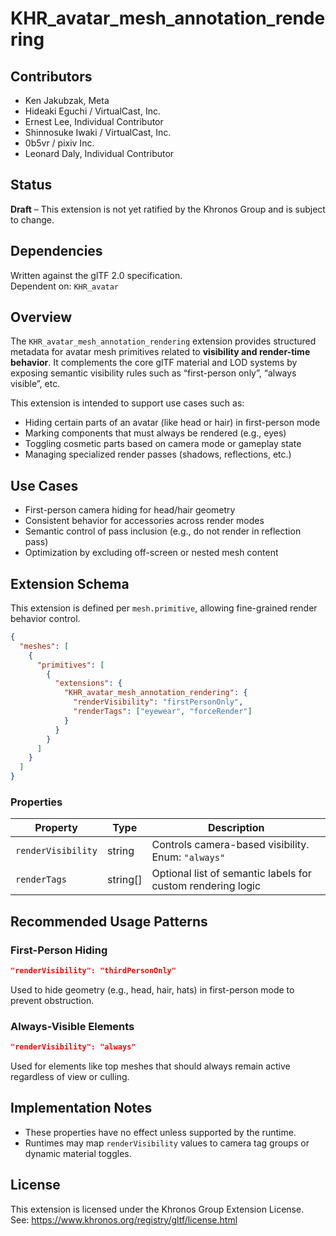 # KHR_avatar_mesh_annotation_rendering

## Contributors

- Ken Jakubzak, Meta
- Hideaki Eguchi / VirtualCast, Inc.
- Ernest Lee, Individual Contributor
- Shinnosuke Iwaki / VirtualCast, Inc.
- 0b5vr / pixiv Inc.
- Leonard Daly, Individual Contributor

## Status

**Draft** – This extension is not yet ratified by the Khronos Group and is subject to change.

## Dependencies

Written against the glTF 2.0 specification.    
Dependent on: `KHR_avatar`

## Overview

The `KHR_avatar_mesh_annotation_rendering` extension provides structured metadata for avatar mesh primitives related to **visibility and render-time behavior**. It complements the core glTF material and LOD systems by exposing semantic visibility rules such as “first-person only”, “always visible”, etc.

This extension is intended to support use cases such as:

- Hiding certain parts of an avatar (like head or hair) in first-person mode
- Marking components that must always be rendered (e.g., eyes)
- Toggling cosmetic parts based on camera mode or gameplay state
- Managing specialized render passes (shadows, reflections, etc.)

## Use Cases

- First-person camera hiding for head/hair geometry
- Consistent behavior for accessories across render modes
- Semantic control of pass inclusion (e.g., do not render in reflection pass)
- Optimization by excluding off-screen or nested mesh content

## Extension Schema

This extension is defined per `mesh.primitive`, allowing fine-grained render behavior control.

```json
{
  "meshes": [
    {
      "primitives": [
        {
          "extensions": {
            "KHR_avatar_mesh_annotation_rendering": {
              "renderVisibility": "firstPersonOnly",
              "renderTags": ["eyewear", "forceRender"]
            }
          }
        }
      ]
    }
  ]
}
```

### Properties

| Property         | Type        | Description                                                                 |
|------------------|-------------|-----------------------------------------------------------------------------|
| `renderVisibility` | string    | Controls camera-based visibility. Enum: `"always"` | `"firstPersonOnly"` | `"thirdPersonOnly"` | `"never"` |
| `renderTags`     | string[]    | Optional list of semantic labels for custom rendering logic                |

## Recommended Usage Patterns

### First-Person Hiding

```json
"renderVisibility": "thirdPersonOnly"
```

Used to hide geometry (e.g., head, hair, hats) in first-person mode to prevent obstruction.

### Always-Visible Elements

```json
"renderVisibility": "always"
```

Used for elements like top meshes that should always remain active regardless of view or culling.

## Implementation Notes

- These properties have no effect unless supported by the runtime.
- Runtimes may map `renderVisibility` values to camera tag groups or dynamic material toggles.

## License

This extension is licensed under the Khronos Group Extension License.  
See: https://www.khronos.org/registry/gltf/license.html

